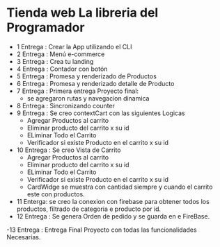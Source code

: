 # Tienda web La libreria del Programador
- 1 Entrega : Crear la App utilizando el CLI
- 2 Entrega : Menú e-commerce
- 3 Entrega : Crea tu landing
- 4 Entrega : Contador con botón
- 5 Entrega : Promesa y renderizado de Productos
- 6 Entrega : Promesa y renderizado detalle de Producto
- 7 Entrega : Primera entrega Proyecto final:
   - se agregaron rutas y navegacion dinamica
- 8 Entrega : Sincronizando counter  
- 9 Entrega : Se creo contextCart con las siguientes Logicas
     - Agregar Productos al carrito 
     - Eliminar producto del carrito x su id
     - ELiminar Todo el Carrito 
     - Verificador si existe Producto en el carrito x su id   
- 10 Entrega : Se creo Vista de Carrito
     - Agregar Productos al carrito 
     - Eliminar producto del carrito x su id
     - ELiminar Todo el Carrito 
     - Verificador si existe Producto en el carrito x su id 
     - CardWidge se muestra con cantidad siempre 
       y cuando el carrito este con productos.  
- 11 Enterga: se creo la conexion con firebase para obtener
       todos los productos, filtrado de categoria e producto por id.  
- 12 Entrega : Se genera Orden de pedido y se guarda en e FireBase.

-13 Entrega : Entrega Final Proyecto con todas las funcionalidades Necesarias.